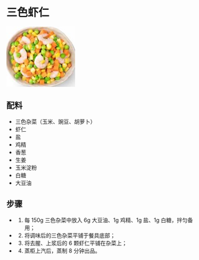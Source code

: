# 三色虾仁

![三色虾仁](/images/三色虾仁.jpg)

## 配料

- 三色杂菜（玉米、豌豆、胡萝卜）
- 虾仁
- 盐
- 鸡精
- 香葱
- 生姜
- 玉米淀粉
- 白糖
- 大豆油

## 步骤

- 1. 每 150g 三色杂菜中放入 6g 大豆油、1g 鸡精、1g 盐、1g 白糖，拌匀备用；
- 2. 将调味后的三色杂菜平铺于餐具底部；
- 3. 将去腥、上浆后的 6 颗虾仁平铺在杂菜上；
- 4. 蒸柜上汽后，蒸制 8 分钟出品。
